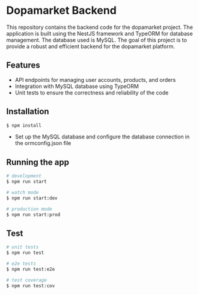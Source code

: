 
# Dopamarket Backend

This repository contains the backend code for the dopamarket project. The application is built using the NestJS framework and TypeORM for database management. The database used is MySQL. The goal of this project is to provide a robust and efficient backend for the dopamarket platform.

## Features
- API endpoints for managing user accounts, products, and orders
- Integration with MySQL database using TypeORM
- Unit tests to ensure the correctness and reliability of the code

## Installation

```bash
$ npm install
```

- Set up the MySQL database and configure the database connection in the ormconfig.json file

## Running the app

```bash
# development
$ npm run start

# watch mode
$ npm run start:dev

# production mode
$ npm run start:prod
```

## Test

```bash
# unit tests
$ npm run test

# e2e tests
$ npm run test:e2e

# test coverage
$ npm run test:cov
```
